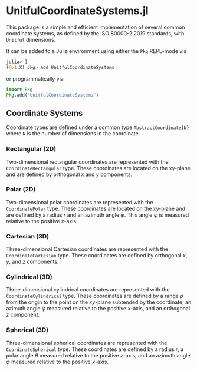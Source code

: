 # UnitfulCoordinateSystems.jl

This package is a simple and efficient implementation of several common coordinate
systems, as defined by the ISO 80000-2:2019 standards, with `Unitful` dimensions.

It can be added to a Julia environment using either the `Pkg` REPL-mode via

```julia
julia> ]
(@v1.X) pkg> add UnitfulCoordinateSystems
```

or programmatically via

```julia
import Pkg
Pkg.add("UnitfulCoordinateSystems")
```

## Coordinate Systems

Coordinate types are defined under a common type `AbstractCoordinate{N}` where
`N` is the number of dimensions in the coordinate.

### Rectangular (2D)

Two-dimensional rectangular coordinates are represented with the `CoordinateRectangular`
type. These coordinates are located on the xy-plane and are defined by orthogonal
$x$ and $y$ components.

### Polar (2D)

Two-dimensional polar coordinates are represented with the `CoordinatePolar` type.
These coordinates are located on the xy-plane and are defined by a radius $r$ and
an azimuth angle $\varphi$. This angle $\varphi$ is measured relative to the positive
$x$-axis.

### Cartesian (3D)

Three-dimensional Cartesian coordinates are represented with the `CoordinateCartesian`
type. These coordinates are defined by orthogonal $x$, $y$, and $z$ components.

### Cylindrical (3D)

Three-dimensional cylindrical coordinates are represented with the `CoordinateCylindrical`
type. These coordinates are defined by a range $\rho$ from the origin to the point on
the $xy$-plane subtended by the coordinate, an azimuth angle $\varphi$ measured
relative to the positive $x$-axis, and an orthogonal $z$ component.

### Spherical (3D)

Three-dimensional spherical coordinates are represented with the `CoordinateSpherical`
type. These coordinates are defined by a radius $r$, a polar angle $\theta$ measured
relative to the positive $z$-axis, and an azimuth angle $\varphi$ measured relative
to the positive $x$-axis.
